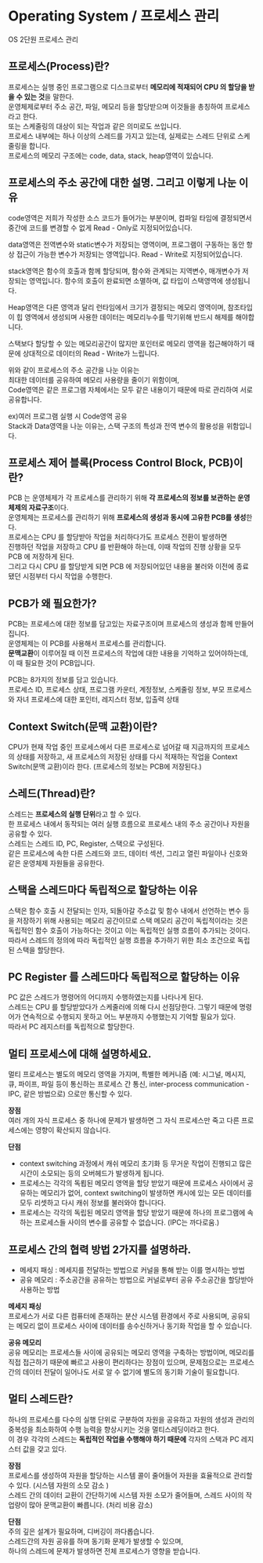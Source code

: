 # Operating System / 프로세스 관리
OS 2단원 프로세스 관리   
   
## 프로세스(Process)란?
프로세스는 실행 중인 프로그램으로 디스크로부터 **메모리에 적재되어 CPU 의 할당을 받을 수 있는 것**을 말한다.   
운영체제로부터 주소 공간, 파일, 메모리 등을 할당받으며 이것들을 총칭하여 프로세스라고 한다.  
또는 스케줄링의 대상이 되는 작업과 같은 의미로도 쓰입니다.   
프로세스 내부에는 하나 이상의 스레드를 가지고 있는데, 실제로는 스레드 단위로 스케줄링을 합니다.   
프로세스의 메모리 구조에는 code, data, stack, heap영역이 있습니다.   
   
## 프로세스의 주소 공간에 대한 설명. 그리고 이렇게 나눈 이유
code영역은 저희가 작성한 소스 코드가 들어가는 부분이며, 컴파일 타임에 결정되면서 중간에 코드를 변경할 수 없게 Read - Only로 지정되어있습니다.   
   
data영역은 전역변수와 static변수가 저장되는 영역이며, 프로그램이 구동하는 동안 항상 접근이 가능한 변수가 저장되는 영역입니다. Read - Write로 지정되어있습니다.   
   
stack영역은 함수의 호출과 함께 할당되며, 함수와 관계되는 지역변수, 매개변수가 저장되는 영역입니다. 함수의 호출이 완료되면 소멸하며, 값 타입이 스택영역에 생성됩니다.   
   
Heap영역은 다른 영역과 달리 런타임에서 크기가 결정되는 메모리 영역이며, 참조타입이 힙 영역에서 생성되며 사용한 데이터는 메모리누수를 막기위해 반드시 해제를 해야합니다.   
   
스택보다 할당할 수 있는 메모리공간이 많지만 포인터로 메모리 영역을 접근해야하기 때문에 상대적으로 데이터의 Read - Write가 느립니다.   
   
위와 같이 프로세스의 주소 공간을 나눈 이유는   
최대한 데이터를 공유하여 메모리 사용량을 줄이기 위함이며,   
Code영역은 같은 프로그램 자체에서는 모두 같은 내용이기 때문에 따로 관리하여 서로 공유합니다.   
   
ex)여러 프로그램 실행 시 Code영역 공유   
Stack과 Data영역을 나눈 이유는, 스택 구조의 특성과 전역 변수의 활용성을 위함입니다.   
   
## 프로세스 제어 블록(Process Control Block, PCB)이란?
PCB 는 운영체제가 각 프로세스를 관리하기 위해 **각 프로세스의 정보를 보관하는 운영체제의 자료구조**이다.   
운영체제는 프로세스를 관리하기 위해 **프로세스의 생성과 동시에 고유한 PCB를 생성**한다.   
프로세스는 CPU 를 할당받아 작업을 처리하다가도 프로세스 전환이 발생하면   
진행하던 작업을 저장하고 CPU 를 반환해야 하는데, 이때 작업의 진행 상황을 모두 PCB 에 저장하게 된다.   
그리고 다시 CPU 를 할당받게 되면 PCB 에 저장되어있던 내용을 불러와 이전에 종료됐던 시점부터 다시 작업을 수행한다.   
   
## PCB가 왜 필요한가?
PCB는 프로세스에 대한 정보를 담고있는 자료구조이며 프로세스의 생성과 함께 만들어집니다.   
운영체제는 이 PCB를 사용해서 프로세스를 관리합니다.   
**문맥교환**이 이루어질 때 이전 프로세스의 작업에 대한 내용을 기억하고 있어야하는데, 이 때 필요한 것이 PCB입니다.   
   
PCB는 8가지의 정보를 담고 있습니다.   
프로세스 ID, 프로세스 상태, 프로그램 카운터, 계정정보, 스케줄링 정보, 부모 프로세스와 자녀 프로세스에 대한 포인터, 레지스터 정보, 입출력 상태   
   
## Context Switch(문맥 교환)이란?
CPU가 현재 작업 중인 프로세스에서 다른 프로세스로 넘어갈 때 지금까지의 프로세스의 상태를 저장하고, 새 프로세스의 저장된 상태를 다시 적재하는 작업을 Context Switch(문맥 교환)이라 한다. (프로세스의 정보는 PCB에 저장된다.)   
   
## 스레드(Thread)란?
스레드는 **프로세스의 실행 단위**라고 할 수 있다.   
한 프로세스 내에서 동작되는 여러 실행 흐름으로 프로세스 내의 주소 공간이나 자원을 공유할 수 있다.   
스레드는 스레드 ID, PC, Register, 스택으로 구성된다.   
같은 프로세스에 속한 다른 스레드와 코드, 데이터 섹션, 그리고 열린 파일이나 신호와 같은 운영체제 자원들을 공유한다.   
   
## 스택을 스레드마다 독립적으로 할당하는 이유
스택은 함수 호출 시 전달되는 인자, 되돌아갈 주소값 및 함수 내에서 선언하는 변수 등을 저장하기 위해 사용되는 메모리 공간이므로 스택 메모리 공간이 독립적이라는 것은 독립적인 함수 호출이 가능하다는 것이고 이는 독립적인 실행 흐름이 추가되는 것이다. 따라서 스레드의 정의에 따라 독립적인 실행 흐름을 추가하기 위한 최소 조건으로 독립된 스택을 할당한다.   
   
## PC Register 를 스레드마다 독립적으로 할당하는 이유
PC 값은 스레드가 명령어의 어디까지 수행하였는지를 나타나게 된다.   
스레드는 CPU 를 할당받았다가 스케줄러에 의해 다시 선점당한다. 그렇기 때문에 명령어가 연속적으로 수행되지 못하고 어느 부분까지 수행했는지 기억할 필요가 있다.   
따라서 PC 레지스터를 독립적으로 할당한다.   
   
## 멀티 프로세스에 대해 설명하세요.
멀티 프로세스는 별도의 메모리 영역을 가지며, 특별한 메커니즘 (예: 시그널, 메시지, 큐, 파이프, 파일 등이 통신하는 프로세스 간 통신, inter-process communication - IPC, 같은 방법으로) 으로만 통신할 수 있다.   
   
**장점**   
여러 개의 자식 프로세스 중 하나에 문제가 발생하면 그 자식 프로세스만 죽고 다른 프로세스에는 영향이 확산되지 않습니다.   
   
**단점**   
- context switching 과정에서 캐쉬 메모리 초기화 등 무거운 작업이 진행되고 많은 시간이 소모되는 등의 오버헤드가 발생하게 됩니다.   
- 프로세스는 각각의 독룁된 메모리 영역을 할당 받았기 때문에 프로세스 사이에서 공유하는 메모리가 없어, context switching이 발생하면 캐시에 있는 모든 데이터를 모두 리셋하고 다시 캐쉬 정보를 불러와야 합니다다.   
- 프로세스는 각각의 독립된 메모리 영역을 할당 받았기 때문에 하나의 프로그램에 속하는 프로세스들 사이의 변수를 공유할 수 없습니다. (IPC는 까다로움.)   

## 프로세스 간의 협력 방법 2가지를 설명하라.
- 메세지 패싱 : 메세지를 전달하는 방법으로 커널을 통해 받는 이를 명시하는 방법   
- 공유 메모리 : 주소공간을 공유하는 방법으로 커널로부터 공유 주소공간을 할당받아 사용하는 방법   
   
**메세지 패싱**   
프로세스가 서로 다른 컴퓨터에 존재하는 분산 시스템 환경에서 주로 사용되며, 공유되는 메모리 없이 프로세스 사이에 데이터를 송수신하거나 동기화 작업을 할 수 있습니다.   
   
**공유 메모리**   
공유 메모리는 프로세스들 사이에 공유되는 메모리 영역을 구축하는 방법이며, 메모리를 직접 접근하기 때문에 빠르고 사용이 편리하다는 장점이 있으며, 문제점으로는 프로세스간의 데이터 전달이 일어나도 서로 알 수 없기에 별도의 동기화 기술이 필요합니다.   
   
## 멀티 스레드란?
하나의 프로세스를 다수의 실행 단위로 구분하여 자원을 공유하고 자원의 생성과 관리의 중복성을 최소화하여 수행 능력을 향상시키는 것을 멀티스레딩이라고 한다.   
이 경우 각각의 스레드는 **독립적인 작업을 수행해야 하기 때문에** 각자의 스택과 PC 레지스터 값을 갖고 있다.   

**장점**   
프로세스를 생성하여 자원을 할당하는 시스템 콜이 줄어들어 자원을 효율적으로 관리할 수 있다. (시스템 자원의 소모 감소 )   
스레드 간의 데이터 교환이 간단하기에 시스템 자원 소모가 줄어들며, 스레드 사이의 작업량이 많아 문맥교환이 빠릅니다. (처리 비용 감소)   
   
**단점**   
주의 깊은 설계가 필요하며, 디버깅이 까다롭습니다.   
스레드간의 자원 공유를 하며 동기화 문제가 발생할 수 있으며,   
하나의 스레드에 문제가 발생하면 전체 프로세스가 영향을 받습니다.   
